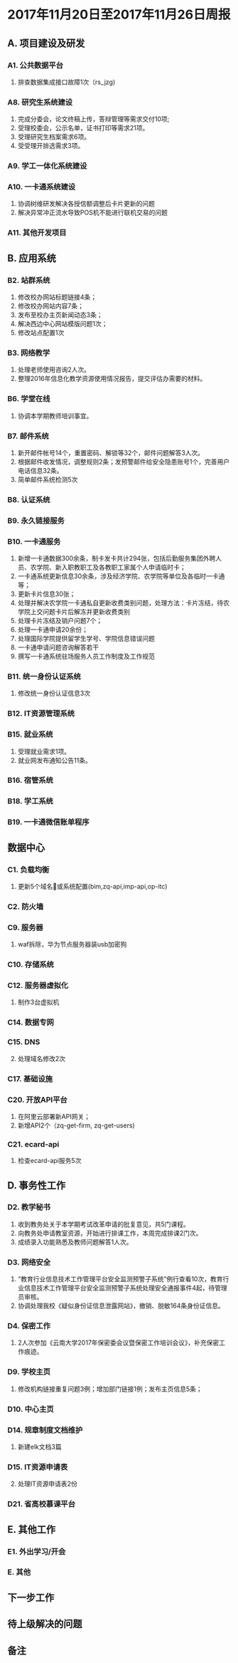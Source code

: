 # 2017年11月20日至2017年11月26日周报

## A. 项目建设及研发

### A1. 公共数据平台

1. 排查数据集成接口故障1次（rs_jzg)

### A8. 研究生系统建设

1. 完成分委会，论文终稿上传，答辩管理等需求交付10项;
2. 受理校委会，公示名单，证书打印等需求21项。
3. 受理研究生档案需求6项。
4. 受受理开排选需求3项。

### A9. 学工一体化系统建设

### A10. 一卡通系统建设

1. 协调树维研发解决各授信额调整后卡片更新的问题
2. 解决异常冲正流水导致POS机不能进行联机交易的问题

### A11. 其他开发项目


## B. 应用系统
### B2. 站群系统

1. 修改校办网站标题链接4条；
2. 修改校办网站内容7条；
3. 发布至校办主页新闻动态3条；
4. 解决西边中心网站模版问题1次；
5. 修改站点配置1次

### B3. 网络教学

1. 处理老师使用咨询2人次。
2. 整理2016年信息化教学资源使用情况报告，提交评估办需要的材料。

### B6. 学堂在线

1. 协调本学期教师培训事宜。

### B7. 邮件系统

1. 新开邮件帐号14个，重置密码、解锁等32个，邮件问题解答3人次。
2. 根据邮件收发情况，调整规则2条；发预警邮件给安全隐患账号1个，完善用户电话信息32条。
3. 简单邮件系统检测5次

### B8. 认证系统

### B9. 永久链接服务

### B10. 一卡通服务

1. 新增一卡通数据300余条，制卡发卡共计294张，包括后勤服务集团外聘人员、农学院、新入职教职工及各教职工家属个人申请临时卡；
2. 一卡通系统更新信息30余条，涉及经济学院、农学院等单位及各临时一卡通等；
3. 更新卡片信息30张；
4. 处理并解决农学院一卡通私自更新收费类别问题，处理方法：卡片冻结，待农学院上交问题卡片后解冻并更新收费类别
5. 处理卡片冻结及销户问题7个；
6. 处理一卡通申请20余份；
7. 处理国际学院提供留学生学号、学院信息错误问题
8. 一卡通申请问题咨询解答若干
9. 撰写一卡通系统驻场服务人员工作制度及工作规范

### B11. 统一身份认证系统

1. 修改统一身份认证信息3次

### B12. IT资源管理系统


### B15. 就业系统

1. 受理就业需求1项。
2. 就业网发布通知公告11条。

### B16. 宿管系统

### B18. 学工系统


### B19. 一卡通微信账单程序



## 数据中心

### C1. 负载均衡

1. 更新5个域名或系统配置(bim,zq-api,imp-api,op-itc)

### C2. 防火墙

### C9. 服务器

1. waf拆除，华为节点服务器装usb加密狗

### C10. 存储系统


### C12. 服务器虚拟化

1. 制作3台虚拟机

### C14. 数据专网


### C15. DNS

2. 处理域名修改2次

### C17. 基础设施


### C20. 开放API平台

1. 在阿里云部署新API网关；
2. 新增API2个（zq-get-firm, zq-get-users)

### C21. ecard-api

1. 检查ecard-api服务5次

## D. 事务性工作

### D2. 教学秘书

1. 收到教务处关于本学期考试改革申请的批复意见，共5门课程。
2. 向教务处申请教室资源，开始进行排课工作，本周完成排课2门次。
3. 成绩录入功能熟悉及教师问题解答1人次。

### D3. 网络安全

1. “教育行业信息技术工作管理平台安全监测预警子系统”例行查看10次，教育行业信息技术工作管理平台安全监测预警子系统处理安全通报事件4起，待管理员审核。
2. 协调处理我校《疑似身份证信息泄露网站》，撤销、脱敏164条身份证信息。

### D4. 保密工作

1.  2人次参加《云南大学2017年保密委会议暨保密工作培训会议》，补充保密工作痕迹。

### D9. 学校主页

1. 修改机构链接重复问题3例；增加部门链接1例；发布主页信息5条；

### D10. 中心主页

### D14. 规章制度文档维护

1. 新建elk文档3篇

### D15. IT资源申请表

2. 处理IT资源申请表2份

### D21. 省高校慕课平台


## E. 其他工作

### E1. 外出学习/开会

### E. 其他

## 下一步工作


## 待上级解决的问题

## 备注
